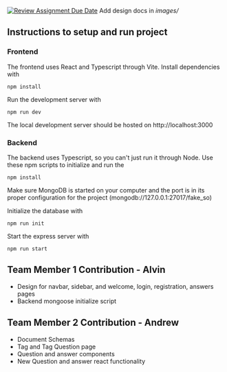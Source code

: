 [![Review Assignment Due Date](https://classroom.github.com/assets/deadline-readme-button-24ddc0f5d75046c5622901739e7c5dd533143b0c8e959d652212380cedb1ea36.svg)](https://classroom.github.com/a/tRxoBzS5)
Add design docs in *images/*

## Instructions to setup and run project
### Frontend
The frontend uses React and Typescript through Vite. Install dependencies with
```shell
npm install
```

Run the development server with
```shell
npm run dev
```
The local development server should be hosted on http://localhost:3000

### Backend
The backend uses Typescript, so you can't just run it through Node. Use these npm scripts to initialize and run the
```shell
npm install
```
Make sure MongoDB is started on your computer and the port is in its proper configuration for the project (mongodb://127.0.0.1:27017/fake_so)

Initialize the database with
```shell
npm run init
```

Start the express server with
```shell
npm run start
```

## Team Member 1 Contribution - Alvin
- Design for navbar, sidebar, and welcome, login, registration, answers pages
- Backend mongoose initialize script

## Team Member 2 Contribution - Andrew
- Document Schemas
- Tag and Tag Question page
- Question and answer components
- New Question and answer react functionality
